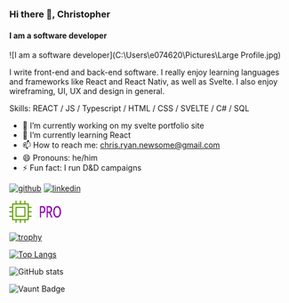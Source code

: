 ### Hi there 👋, Christopher
#### I am a software developer
![I am a software developer](C:\Users\e074620\Pictures\Large Profile.jpg)

I write front-end and back-end software. I really enjoy learning languages and frameworks like React and React Nativ, as well as Svelte. I also enjoy wireframing, UI, UX and design in general.

Skills: REACT / JS / Typescript / HTML / CSS / SVELTE / C# / SQL

- 🔭 I’m currently working on my svelte portfolio site 
- 🌱 I’m currently learning React 
- 📫 How to reach me: chris.ryan.newsome@gmail.com 
- 😄 Pronouns: he/him 
- ⚡ Fun fact: I run D&D campaigns 


[<img src='https://cdn.jsdelivr.net/npm/simple-icons@3.0.1/icons/github.svg' alt='github' height='40'>](https://github.com/https://github.com/chris-newsome)  [<img src='https://cdn.jsdelivr.net/npm/simple-icons@3.0.1/icons/linkedin.svg' alt='linkedin' height='40'>](https://www.linkedin.com/in/https://www.linkedin.com/in/newsomec//)  

<a href='https://docs.github.com/en/developers'><img src='https://raw.githubusercontent.com/acervenky/animated-github-badges/master/assets/devbadge.gif' width='40' height='40'></a> <a href='https://github.com/pricing'><img src='https://raw.githubusercontent.com/acervenky/animated-github-badges/master/assets/pro.gif' width='40' height='40'></a> 

[![trophy](https://github-profile-trophy.vercel.app/?username=https://github.com/chris-newsome)](https://github.com/ryo-ma/github-profile-trophy)

[![Top Langs](https://github-readme-stats.vercel.app/api/top-langs/?username=https://github.com/chris-newsome)](https://github.com/anuraghazra/github-readme-stats)

![GitHub stats](https://github-readme-stats.vercel.app/api?username=https://github.com/chris-newsome&show_icons=true)  

![Vaunt Badge](https://api.vaunt.dev/v1/github/entities/https://github.com/chris-newsome/contributions?format=svg&private=false)  
